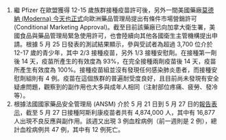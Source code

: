 1. 繼 Pfizer 在歐盟獲得 12-15 歲族群接種疫苗許可後，另外一間美國藥廠[莫德納 (Moderna) 今天也正式](https://bit.ly/3fWwF7Y)向歐洲藥品管理局提出有條件市場營銷許可 (Conditional Marketing Approval)。截至目前該藥廠已向加拿大衛生署，美國食品與藥品管理局緊急使用許可，也會陸續向其他各國衛生主管機構提出申請。根據 5 月 25 日發表的測試結果顯示，參與受試者為超過 3,700 位介於 12-17 歲的青少年，其中 2/3 接種疫苗，另外 1/3 接種安慰劑。在接種第一劑後 14 天，疫苗所產生的有效度為 93%，在完全接種兩劑疫苗後 14 天，疫苗所產生有效度為 100%。接種疫苗組並沒有發現任何感染肺炎患者，而接種安慰劑組則有 4 例。疫苗在這個族群的普遍耐受度良好，且目前尚未發現有安全疑慮問題，觀察到的副作用也大多與成年人相同（注射部位疼痛、疲勞、發冷等）。
1. 根據法國國家藥品安全管理局 (ANSM) 介於 5 月 21 日到 5 月 27 日的[報告表示](https://bit.ly/2TOdsN7)，截至 5 月 27 日接種阿斯利康疫苗者共有 4,874,000 人，其中有 16,877 人出現不良反應與副作用。該週又出現 3 例血栓病例（前一週則是 2 例），總計血栓病例共 47 例，其中有 12 例死亡。
